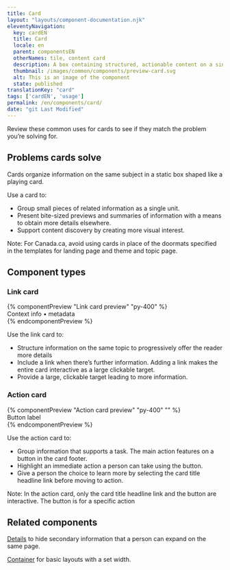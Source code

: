 ```yaml
---
title: Card
layout: "layouts/component-documentation.njk"
eleventyNavigation:
  key: cardEN
  title: Card
  locale: en
  parent: componentsEN
  otherNames: tile, content card
  description: A box containing structured, actionable content on a single topic.
  thumbnail: /images/common/components/preview-card.svg
  alt: This is an image of the component
  state: published
translationKey: "card"
tags: ['cardEN', 'usage']
permalink: /en/components/card/
date: "git Last Modified"
---
```


Review these common uses for cards to see if they match the problem you’re solving for.

## Problems cards solve

Cards organize information on the same subject in a static box shaped like a playing card.

Use a card to:

- Group small pieces of related information as a single unit.
- Present bite-sized previews and summaries of information with a means to obtain more details elsewhere.
- Support content discovery by creating more visual interest.

Note: For Canada.ca, avoid using cards in place of the doormats specified in the templates for landing page and theme and topic page.

<div>
  <h2>Component types</h2>
  <div>
    <h3 class="mb-400 mt-400">Link card</h3>
      {% componentPreview "Link card preview" "py-400" %}
<gcds-card card-title="Card title link" tag="Tag" href="#" description="Description or supporting text relating to the headline. Longer text will be truncated with ...">
<div slot="footer">Context info • metadata</div>
</gcds-card>
{% endcomponentPreview %}
    <p class="mb-400">Use the link card to:</p>
    <ul class="list-disc mb-400">
      <li>Structure information on the same topic to progressively offer the reader more details</li>
      <li>Include a link when there’s further information. Adding a link makes the entire card interactive as a large clickable target.</li>
      <li>Provide a large, clickable target leading to more information.</li>
    </ul>
  </div>

<div>
<h3 class="mb-400 mt-400">Action card</h3>
  {% componentPreview "Action card preview" "py-400" "" %}
  <gcds-card card-title="Card title link" href="#" type="action" tag="Tag" description="Description or supporting text relating to the headline. Longer text will be truncated with ..." img-alt="#">
  <div slot="footer">
    <gcds-button>Button label</gcds-button>
  </div>
</gcds-card>
  {% endcomponentPreview %}
    <p class="mb-400">Use the action card to:</p>
    <ul class="list-disc mb-400">
      <li>Group information that supports a task. The main action features on a button in the card footer.</li>
      <li>Highlight an immediate action a person can take using the button.</li>
      <li>Give a person the choice to learn more by selecting the card title headline link before moving to action.</li>
    </ul>
    <p>Note: In the action card, only the card title headline link and the button are interactive. The button is for a specific action</p>
  </div>
</div>

<article class="bg-full-width bg-primary text-light pt-500 pb-400 my-500">
  <h2 class="mt-0 mb-400">Related components</h2>

  <a href="{{ links.details }}" class="link-light">Details</a> to hide secondary information that a person can expand on the same page.

  <a href="{{ links.container }}" class="link-light">Container</a> for basic layouts with a set width.
</article>

